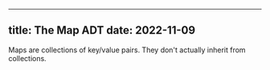 ---
title: The Map ADT
date: 2022-11-09
----

Maps are collections of key/value pairs. They don't actually inherit from collections. 
